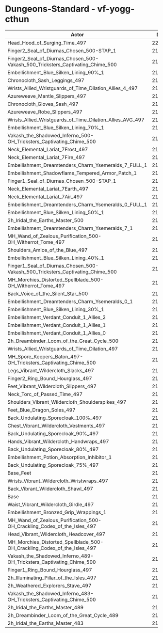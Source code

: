 # Dungeons-Standard - vf-yogg-cthun
| Actor | DPS | Increase |
|---|:---:|:---:|
|Head_Hood_of_Surging_Time_497|222164|2.75%|
|Finger2_Seal_of_Diurnas_Chosen_500-STAP_1|219978|1.74%|
|Finger2_Seal_of_Diurnas_Chosen_500-Vakash_500_Tricksters_Captivating_Chime_500|219744|1.63%|
|Embellishment_Blue_Silken_Lining_90%_1|219357|1.45%|
|Chronocloth_Sash_Leggings_497|219319|1.43%|
|Wrists_Allied_Wristguards_of_Time_Dilation_Allies_4_497|219290|1.42%|
|Azureweave_Mantle_Slippers_497|219155|1.35%|
|Chronocloth_Gloves_Sash_497|219138|1.35%|
|Azureweave_Robe_Slippers_497|219128|1.34%|
|Wrists_Allied_Wristguards_of_Time_Dilation_Allies_AVG_497|218791|1.19%|
|Embellishment_Blue_Silken_Lining_70%_1|218666|1.13%|
|Vakash_the_Shadowed_Inferno_500-OH_Tricksters_Captivating_Chime_500|218613|1.10%|
|Neck_Elemental_Lariat_7Frost_497|218535|1.07%|
|Neck_Elemental_Lariat_7Fire_497|218503|1.05%|
|Embellishment_Dreamtenders_Charm_Ysemeralds_7_FULL_1|218378|1.00%|
|Embellishment_Shadowflame_Tempered_Armor_Patch_1|218332|0.97%|
|Finger1_Seal_of_Diurnas_Chosen_500-STAP_1|218284|0.95%|
|Neck_Elemental_Lariat_7Earth_497|218238|0.93%|
|Neck_Elemental_Lariat_7Air_497|218102|0.87%|
|Embellishment_Dreamtenders_Charm_Ysemeralds_0_FULL_1|218017|0.83%|
|Embellishment_Blue_Silken_Lining_50%_1|217955|0.80%|
|2h_Iridal_the_Earths_Master_500|217955|0.80%|
|Embellishment_Dreamtenders_Charm_Ysemeralds_7_1|217909|0.78%|
|MH_Wand_of_Zealous_Purification_500-OH_Witherrot_Tome_497|217663|0.66%|
|Shoulders_Amice_of_the_Blue_497|217611|0.64%|
|Embellishment_Blue_Silken_Lining_40%_1|217588|0.63%|
|Finger1_Seal_of_Diurnas_Chosen_500-Vakash_500_Tricksters_Captivating_Chime_500|217516|0.60%|
|MH_Morchies_Distorted_Spellblade_500-OH_Witherrot_Tome_497|217506|0.59%|
|Back_Voice_of_the_Silent_Star_500|217491|0.59%|
|Embellishment_Dreamtenders_Charm_Ysemeralds_0_1|217442|0.56%|
|Embellishment_Blue_Silken_Lining_30%_1|217274|0.48%|
|Embellishment_Verdant_Conduit_1_Allies_2|217244|0.47%|
|Embellishment_Verdant_Conduit_1_Allies_1|217233|0.47%|
|Embellishment_Verdant_Conduit_1_Allies_0|217218|0.46%|
|2h_Dreambinder_Loom_of_the_Great_Cycle_500|217202|0.45%|
|Wrists_Allied_Wristguards_of_Time_Dilation_497|217071|0.39%|
|MH_Spore_Keepers_Baton_497-OH_Tricksters_Captivating_Chime_500|216868|0.30%|
|Legs_Vibrant_Wildercloth_Slacks_497|216845|0.29%|
|Finger2_Ring_Bound_Hourglass_497|216730|0.23%|
|Feet_Vibrant_Wildercloth_Slippers_497|216644|0.19%|
|Neck_Torc_of_Passed_Time_497|216618|0.18%|
|Shoulders_Vibrant_Wildercloth_Shoulderspikes_497|216581|0.16%|
|Feet_Blue_Dragon_Soles_497|216580|0.16%|
|Back_Undulating_Sporecloak_100%_497|216529|0.14%|
|Chest_Vibrant_Wildercloth_Vestments_497|216499|0.13%|
|Back_Undulating_Sporecloak_90%_497|216461|0.11%|
|Hands_Vibrant_Wildercloth_Handwraps_497|216457|0.11%|
|Back_Undulating_Sporecloak_80%_497|216454|0.11%|
|Embellishment_Potion_Absorption_Inhibitor_1|216439|0.10%|
|Back_Undulating_Sporecloak_75%_497|216420|0.09%|
|Base_Feet|216416|0.09%|
|Wrists_Vibrant_Wildercloth_Wristwraps_497|216411|0.09%|
|Back_Vibrant_Wildercloth_Shawl_497|216325|0.05%|
|Base|216226|0.00%|
|Waist_Vibrant_Wildercloth_Girdle_497|216224|0.00%|
|Embellishment_Bronzed_Grip_Wrappings_1|216205|-0.01%|
|MH_Wand_of_Zealous_Purification_500-OH_Crackling_Codex_of_the_Isles_497|216180|-0.02%|
|Head_Vibrant_Wildercloth_Headcover_497|216177|-0.02%|
|MH_Morchies_Distorted_Spellblade_500-OH_Crackling_Codex_of_the_Isles_497|216085|-0.06%|
|Vakash_the_Shadowed_Inferno_489-OH_Tricksters_Captivating_Chime_500|216032|-0.09%|
|Finger1_Ring_Bound_Hourglass_497|215532|-0.32%|
|2h_Illuminating_Pillar_of_the_Isles_497|215448|-0.36%|
|2h_Weathered_Explorers_Stave_497|215184|-0.48%|
|Vakash_the_Shadowed_Inferno_483-OH_Tricksters_Captivating_Chime_500|214687|-0.71%|
|2h_Iridal_the_Earths_Master_489|214544|-0.78%|
|2h_Dreambinder_Loom_of_the_Great_Cycle_489|213860|-1.09%|
|2h_Iridal_the_Earths_Master_483|212733|-1.62%|
